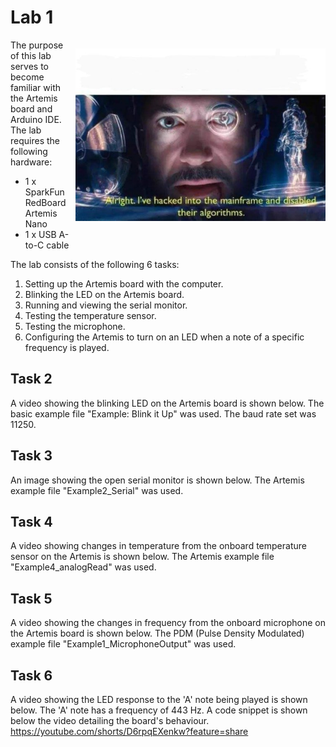 # Lab 1

<div>
    <p style="float: right; padding-left: 10px;"><img src="/hackingmainframe.jpeg" width="400" ></p>
</div>

The purpose of this lab serves to become familiar with the Artemis board and Arduino IDE. The lab requires the following hardware:
- 1 x SparkFun RedBoard Artemis Nano
- 1 x USB A-to-C cable

The lab consists of the following 6 tasks:
1. Setting up the Artemis board with the computer.
2. Blinking the LED on the Artemis board.
3. Running and viewing the serial monitor.
4. Testing the temperature sensor.
5. Testing the microphone.
6. Configuring the Artemis to turn on an LED when a note of a specific frequency is played.

## Task 2
A video showing the blinking LED on the Artemis board is shown below. The basic example file "Example: Blink it Up" was used. The baud rate set was 11250.

## Task 3
An image showing the open serial monitor is shown below. The Artemis example file "Example2_Serial" was used. 

## Task 4
A video showing changes in temperature from the onboard temperature sensor on the Artemis is shown below. The Artemis example file "Example4_analogRead" was used.

## Task 5
A video showing the changes in frequency from the onboard microphone on the Artemis board is shown below. The PDM (Pulse Density Modulated) example file "Example1_MicrophoneOutput" was used. 

## Task 6
A video showing the LED response to the 'A' note being played is shown below. The 'A' note has a frequency of 443 Hz. A code snippet is shown below the video detailing the board's behaviour. 
https://youtube.com/shorts/D6rpqEXenkw?feature=share



